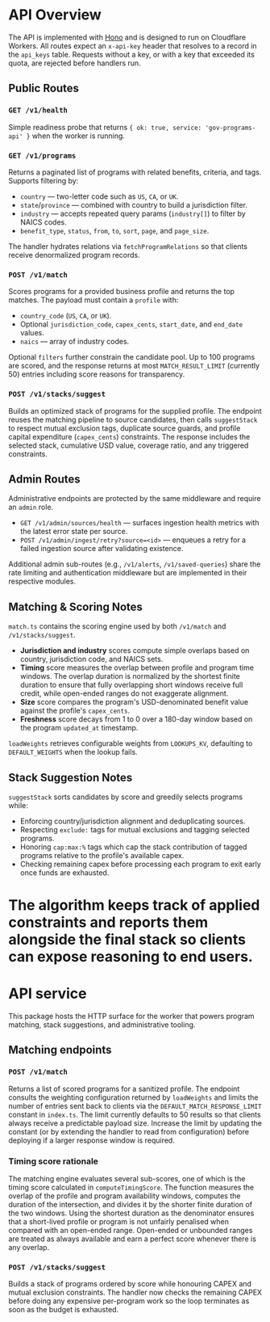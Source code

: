 # API Overview

The API is implemented with [Hono](https://hono.dev/) and is designed to run on Cloudflare Workers. All routes expect an `x-api-key` header that resolves to a record in the `api_keys` table. Requests without a key, or with a key that exceeded its quota, are rejected before handlers run.

## Public Routes

### `GET /v1/health`
Simple readiness probe that returns `{ ok: true, service: 'gov-programs-api' }` when the worker is running.

### `GET /v1/programs`
Returns a paginated list of programs with related benefits, criteria, and tags. Supports filtering by:

- `country` — two-letter code such as `US`, `CA`, or `UK`.
- `state`/`province` — combined with country to build a jurisdiction filter.
- `industry` — accepts repeated query params (`industry[]`) to filter by NAICS codes.
- `benefit_type`, `status`, `from`, `to`, `sort`, `page`, and `page_size`.

The handler hydrates relations via `fetchProgramRelations` so that clients receive denormalized program records.

### `POST /v1/match`
Scores programs for a provided business profile and returns the top matches. The payload must contain a `profile` with:

- `country_code` (`US`, `CA`, or `UK`).
- Optional `jurisdiction_code`, `capex_cents`, `start_date`, and `end_date` values.
- `naics` — array of industry codes.

Optional `filters` further constrain the candidate pool. Up to 100 programs are scored, and the response returns at most `MATCH_RESULT_LIMIT` (currently 50) entries including score reasons for transparency.

### `POST /v1/stacks/suggest`
Builds an optimized stack of programs for the supplied profile. The endpoint reuses the matching pipeline to source candidates, then calls `suggestStack` to respect mutual exclusion tags, duplicate source guards, and profile capital expenditure (`capex_cents`) constraints. The response includes the selected stack, cumulative USD value, coverage ratio, and any triggered constraints.

## Admin Routes

Administrative endpoints are protected by the same middleware and require an `admin` role.

- `GET /v1/admin/sources/health` — surfaces ingestion health metrics with the latest error state per source.
- `POST /v1/admin/ingest/retry?source=<id>` — enqueues a retry for a failed ingestion source after validating existence.

Additional admin sub-routes (e.g., `/v1/alerts`, `/v1/saved-queries`) share the rate limiting and authentication middleware but are implemented in their respective modules.

## Matching & Scoring Notes

`match.ts` contains the scoring engine used by both `/v1/match` and `/v1/stacks/suggest`.

- **Jurisdiction and industry** scores compute simple overlaps based on country, jurisdiction code, and NAICS sets.
- **Timing** score measures the overlap between profile and program time windows. The overlap duration is normalized by the shortest finite duration to ensure that fully overlapping short windows receive full credit, while open-ended ranges do not exaggerate alignment.
- **Size** score compares the program's USD-denominated benefit value against the profile's `capex_cents`.
- **Freshness** score decays from 1 to 0 over a 180-day window based on the program `updated_at` timestamp.

`loadWeights` retrieves configurable weights from `LOOKUPS_KV`, defaulting to `DEFAULT_WEIGHTS` when the lookup fails.

## Stack Suggestion Notes

`suggestStack` sorts candidates by score and greedily selects programs while:

- Enforcing country/jurisdiction alignment and deduplicating sources.
- Respecting `exclude:` tags for mutual exclusions and tagging selected programs.
- Honoring `cap:max:%` tags which cap the stack contribution of tagged programs relative to the profile's available capex.
- Checking remaining capex before processing each program to exit early once funds are exhausted.

The algorithm keeps track of applied constraints and reports them alongside the final stack so clients can expose reasoning to end users.
=======
# API service

This package hosts the HTTP surface for the worker that powers program matching,
stack suggestions, and administrative tooling.

## Matching endpoints

### `POST /v1/match`

Returns a list of scored programs for a sanitized profile. The endpoint consults
the weighting configuration returned by `loadWeights` and limits the number of
entries sent back to clients via the `DEFAULT_MATCH_RESPONSE_LIMIT` constant in
`index.ts`. The limit currently defaults to 50 results so that clients always
receive a predictable payload size. Increase the limit by updating the constant
(or by extending the handler to read from configuration) before deploying if a
larger response window is required.

### Timing score rationale

The matching engine evaluates several sub-scores, one of which is the timing
score calculated in `computeTimingScore`. The function measures the overlap of
the profile and program availability windows, computes the duration of the
intersection, and divides it by the shorter finite duration of the two windows.
Using the shortest duration as the denominator ensures that a short-lived
profile or program is not unfairly penalised when compared with an open-ended
range. Open-ended or unbounded ranges are treated as always available and earn a
perfect score whenever there is any overlap.

### `POST /v1/stacks/suggest`

Builds a stack of programs ordered by score while honouring CAPEX and mutual
exclusion constraints. The handler now checks the remaining CAPEX before doing
any expensive per-program work so the loop terminates as soon as the budget is
exhausted.
